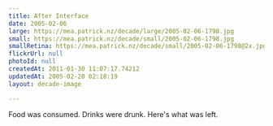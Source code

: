 ```yaml
---
title: After Interface
date: 2005-02-06
large: https://mea.patrick.nz/decade/large/2005-02-06-1798.jpg
small: https://mea.patrick.nz/decade/small/2005-02-06-1798.jpg
smallRetina: https://mea.patrick.nz/decade/small/2005-02-06-1798@2x.jpg
flickrUrl: null
photoId: null
createdAt: 2011-01-30 11:07:17.74212
updatedAt: 2005-02-20 02:18:19
layout: decade-image

---
```

Food was consumed. Drinks were drunk. Here's what was left.
